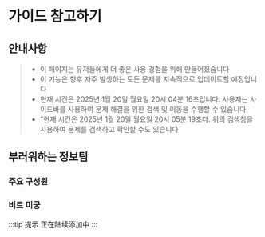 <script setup>
import { VPTeamMembers } from 'vitepress/theme'

const index = [
  {
    avatar: '/img/Never again-avatar.jpg',
    name: 'Never again',
    title: '主要成员',
    links: [
      //{ icon: 'github', link: 'https://github.com/yyx990803' },
      { icon: 'bilibili', link: 'https://space.bilibili.com/341626328' }
    ]
  },
  {
    avatar: 'https://github.com/ao-x.png',
    name: '梦文博',
    title: '主要成员',
    links: [
      { icon: 'github', link: 'https://github.com/ao-x' },
      { icon: 'bilibili', link: 'https://space.bilibili.com/12825362' }
    ]
  }
]

const BitMaze = [
  {
    avatar: '/img/Never again-avatar.jpg',
    name: 'Never again',
    title: '主要成员',
    links: [
      //{ icon: 'github', link: 'https://github.com/yyx990803' },
      { icon: 'bilibili', link: 'https://space.bilibili.com/341626328' }
    ]
  },
  {
    avatar: 'https://github.com/ao-x.png',
    name: '梦文博',
    title: '主要成员',
    links: [
      { icon: 'github', link: 'https://github.com/ao-x' },
      { icon: 'bilibili', link: 'https://space.bilibili.com/12825362' }
    ]
  }，
  {
    avatar: 'https://github.com/popocheam.png',
    name: 'PopQ',
    title: '团队成员',
    links: [
      { icon: 'github', link: 'https://github.com/popocheam' },
      //{ icon: 'twitter', link: 'https://twitter.com/youyuxi' }
    ]
  },
  /*{
    avatar: 'https://github.com/kiaking.png',
    name: 'Kia King Ishii',
    title: 'Developer',
    links: [
      { icon: 'github', link: 'https://github.com/kiaking' },
      { icon: 'twitter', link: 'https://twitter.com/KiaKing85' }
    ]
  }*/
]
</script>

# 가이드 참고하기

## 안내사항

> - 이 페이지는 유저들에게 더 좋은 사용 경험을 위해 만들어졌습니다
> - 이 기능은 향후 자주 발생하는 모든 문제를 지속적으로 업데이트할 예정입니다
> - 현재 시간은 2025년 1월 20일 월요일 20시 04분 16초입니다. 사용자는 사이드바를 사용하여 문제 해결을 위한 검색 및 이동을 수행할 수 있습니다
> - "현재 시간은 2025년 1월 20일 월요일 20시 05분 19초다. 위의 검색창을 사용하여 문제를 검색하고 확인할 수도 있습니다

## 부러워하는 정보팀

### 주요 구성원

<VPTeamMembers size="small" :members="index" />

### 비트 미궁

<VPTeamMembers size="small" :members="BitMaze" />

:::tip 提示
正在陆续添加中
:::
